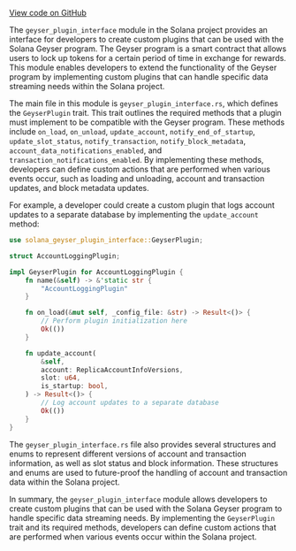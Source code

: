 [View code on GitHub](https://github.com/solana-labs/solana/tree/master/na/geyser-plugin-interface)

The `geyser_plugin_interface` module in the Solana project provides an interface for developers to create custom plugins that can be used with the Solana Geyser program. The Geyser program is a smart contract that allows users to lock up tokens for a certain period of time in exchange for rewards. This module enables developers to extend the functionality of the Geyser program by implementing custom plugins that can handle specific data streaming needs within the Solana project.

The main file in this module is `geyser_plugin_interface.rs`, which defines the `GeyserPlugin` trait. This trait outlines the required methods that a plugin must implement to be compatible with the Geyser program. These methods include `on_load`, `on_unload`, `update_account`, `notify_end_of_startup`, `update_slot_status`, `notify_transaction`, `notify_block_metadata`, `account_data_notifications_enabled`, and `transaction_notifications_enabled`. By implementing these methods, developers can define custom actions that are performed when various events occur, such as loading and unloading, account and transaction updates, and block metadata updates.

For example, a developer could create a custom plugin that logs account updates to a separate database by implementing the `update_account` method:

```rust
use solana_geyser_plugin_interface::GeyserPlugin;

struct AccountLoggingPlugin;

impl GeyserPlugin for AccountLoggingPlugin {
    fn name(&self) -> &'static str {
        "AccountLoggingPlugin"
    }

    fn on_load(&mut self, _config_file: &str) -> Result<()> {
        // Perform plugin initialization here
        Ok(())
    }

    fn update_account(
        &self,
        account: ReplicaAccountInfoVersions,
        slot: u64,
        is_startup: bool,
    ) -> Result<()> {
        // Log account updates to a separate database
        Ok(())
    }
}
```

The `geyser_plugin_interface.rs` file also provides several structures and enums to represent different versions of account and transaction information, as well as slot status and block information. These structures and enums are used to future-proof the handling of account and transaction data within the Solana project.

In summary, the `geyser_plugin_interface` module allows developers to create custom plugins that can be used with the Solana Geyser program to handle specific data streaming needs. By implementing the `GeyserPlugin` trait and its required methods, developers can define custom actions that are performed when various events occur within the Solana project.
